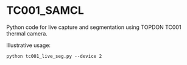 # TC001_SAMCL
Python code for live capture and segmentation using TOPDON TC001 thermal camera.

Illustrative usage:
```b
python tc001_live_seg.py --device 2
```
